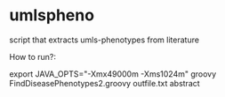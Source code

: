 # umlspheno
script that extracts umls-phenotypes from literature

How to run?:

export JAVA_OPTS="-Xmx49000m -Xms1024m" 
groovy FindDiseasePhenotypes2.groovy outfile.txt abstract

